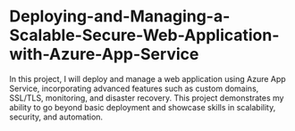 # Deploying-and-Managing-a-Scalable-Secure-Web-Application-with-Azure-App-Service
In this project, I will deploy and manage a web application using Azure App Service, incorporating advanced features such as custom domains, SSL/TLS, monitoring, and disaster recovery. This project demonstrates my ability to go beyond basic deployment and showcase skills in scalability, security, and automation.
